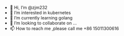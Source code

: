 - 👋 Hi, I’m @zjm232
- 👀 I’m interested in kubernetes
- 🌱 I’m currently learning golang
- 💞️ I’m looking to collaborate on ...
- 📫 How to reach me ,please call me +86 15011300616

<!---
zjm232/zjm232 is a ✨ special ✨ repository because its `README.md` (this file) appears on your GitHub profile.
You can click the Preview link to take a look at your changes.
--->
